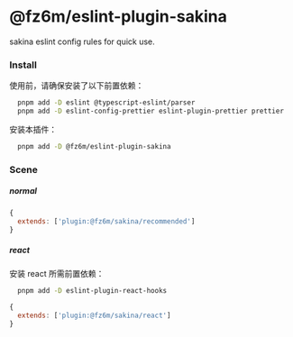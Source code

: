 # @fz6m/eslint-plugin-sakina

sakina eslint config rules for quick use.

### Install

使用前，请确保安装了以下前置依赖：

```bash
  pnpm add -D eslint @typescript-eslint/parser
  pnpm add -D eslint-config-prettier eslint-plugin-prettier prettier
```

安装本插件：

```bash
  pnpm add -D @fz6m/eslint-plugin-sakina
```

### Scene

##### normal

```js
{
  extends: ['plugin:@fz6m/sakina/recommended']
}
```

##### react

安装 react 所需前置依赖：

```bash
  pnpm add -D eslint-plugin-react-hooks
```

```js
{
  extends: ['plugin:@fz6m/sakina/react']
}
```
